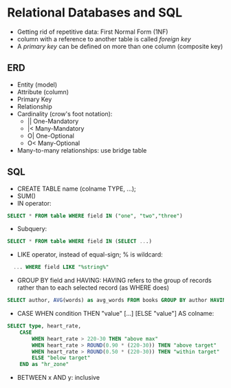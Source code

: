 # Relational Databases and SQL

* Getting rid of repetitive data: First Normal Form (1NF)
* column with a reference to another table is called _foreign key_
* A _primary key_ can be defined on more than one column (composite key)

## ERD
* Entity (model)
* Attribute (column)
* Primary Key
* Relationship
* Cardinality (crow's foot notation):
  * || One-Mandatory
  * |< Many-Mandatory
  * O| One-Optional
  * O< Many-Optional
* Many-to-many relationships: use bridge table

## SQL
* CREATE TABLE name (colname TYPE, ...);
* SUM()
* IN operator: 
```sql
SELECT * FROM table WHERE field IN ("one", "two","three")
```
* Subquery:
```sql
SELECT * FROM table WHERE field IN (SELECT ...)
```
* LIKE operator, instead of equal-sign; % is wildcard: 
```sql
  ... WHERE field LIKE "%string%"
```
* GROUP BY field and HAVING: HAVING refers to the group of records rather than to each selected record (as WHERE does)
```sql
SELECT author, AVG(words) as avg_words FROM books GROUP BY author HAVING avg_words > 150000;
```
* CASE WHEN condition THEN "value" [...] [ELSE "value"] AS colname:
```sql
SELECT type, heart_rate,
    CASE 
        WHEN heart_rate > 220-30 THEN "above max"
        WHEN heart_rate > ROUND(0.90 * (220-30)) THEN "above target"
        WHEN heart_rate > ROUND(0.50 * (220-30)) THEN "within target"
        ELSE "below target"
    END as "hr_zone"
```
* BETWEEN x AND y: inclusive
